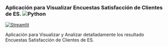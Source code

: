 ### Aplicación para Visualizar Encuestas Satisfacción de Clientes de ES. ![Python](https://img.shields.io/badge/python-3.12%2B-blue) 

[![Streamlit](https://static.streamlit.io/badges/streamlit_badge_black_white.svg)](https://sitio-encuestas-alexia-es.streamlit.app/) 



Aplicación para Visualizar y Analizar detalladamente los resultado Encuestas Satisfacción de Clientes de ES.